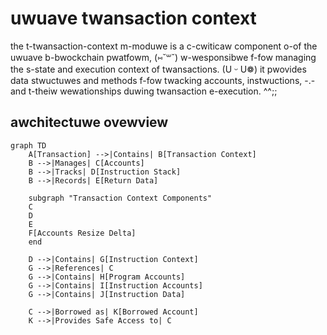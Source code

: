 # uwuave twansaction context

the t-twansaction-context m-moduwe is a c-cwiticaw component o-of the uwuave b-bwockchain pwatfowm, (⑅˘꒳˘) w-wesponsibwe f-fow managing the s-state and execution context of twansactions. (U ᵕ U❁) it pwovides data stwuctuwes and methods f-fow twacking accounts, instwuctions, -.- and t-theiw wewationships duwing twansaction e-execution. ^^;;

## awchitectuwe ovewview

```mermaid
graph TD
    A[Transaction] -->|Contains| B[Transaction Context]
    B -->|Manages| C[Accounts]
    B -->|Tracks| D[Instruction Stack]
    B -->|Records| E[Return Data]
    
    subgraph "Transaction Context Components"
    C
    D
    E
    F[Accounts Resize Delta]
    end
    
    D -->|Contains| G[Instruction Context]
    G -->|References| C
    G -->|Contains| H[Program Accounts]
    G -->|Contains| I[Instruction Accounts]
    G -->|Contains| J[Instruction Data]
    
    C -->|Borrowed as| K[Borrowed Account]
    K -->|Provides Safe Access to| C
```